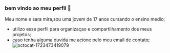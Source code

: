 ### bem vindo ao meu perfil 👋

Meu nome e sara mira,sou uma jovem de 17 anos cursando o ensino medio;

- utilizo esse perfil para organizaçao e compartilhamento dos meus projetos;
- caso tenha alguma duvida me acione pelo meu email de contato;
![octocat-1723473419079](https://github.com/user-attachments/assets/48a980d3-9480-4340-94fa-d356a4252c15)
